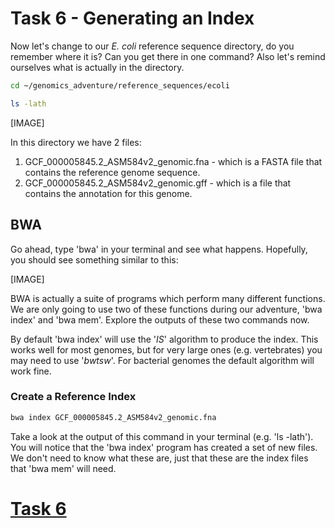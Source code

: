 # Task 6 - Generating an Index
Now let's change to our *E. coli* reference sequence directory, do you remember where it is? Can you get there in one command? Also let's remind ourselves what is actually in the directory.
```bash
cd ~/genomics_adventure/reference_sequences/ecoli

ls -lath
```
[IMAGE]

In this directory we have 2 files:
 1. GCF_000005845.2_ASM584v2_genomic.fna - which is a FASTA file that contains the reference genome sequence.
 2. GCF_000005845.2_ASM584v2_genomic.gff - which is a file that contains the annotation for this genome.

## BWA
Go ahead, type 'bwa' in your terminal and see what happens. Hopefully, you should see something similar to this:

[IMAGE]

BWA is actually a suite of programs which perform many different functions. We are only going to use two of these functions during our adventure, 'bwa index' and 'bwa mem'. Explore the outputs of these two commands now.

By default 'bwa index' will use the '*IS*' algorithm to produce the index. This works well for most genomes, but for very large ones (e.g. vertebrates) you may need to use '*bwtsw*'. For bacterial genomes the default algorithm will work fine.

### Create a Reference Index
```bash
bwa index GCF_000005845.2_ASM584v2_genomic.fna
```
Take a look at the output of this command in your terminal (e.g. 'ls -lath'). You will notice that the 'bwa index' program has created a set of new files. We don't need to know what these are, just that these are the index files that 'bwa mem' will need.

# [Task 6]()
